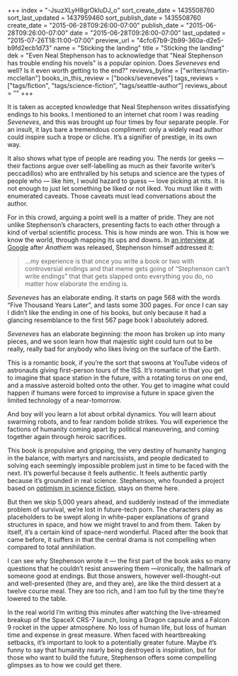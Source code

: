+++
index = "-JsuzXLyH8grOkluDJ_o"
sort_create_date = 1435508760
sort_last_updated = 1437959460
sort_publish_date = 1435508760
create_date = "2015-06-28T09:26:00-07:00"
publish_date = "2015-06-28T09:26:00-07:00"
date = "2015-06-28T09:26:00-07:00"
last_updated = "2015-07-26T18:11:00-07:00"
preview_url = "4cfc67b9-2b99-360a-d2e5-b9fd2ecb1d73"
name = "Sticking the landing"
title = "Sticking the landing"
dek = "Even Neal Stephenson has to acknowledge that \"Neal Stephenson has trouble ending his novels\" is a popular opinion. Does *Seveneves* end well? Is it even worth getting to the end?"
reviews_byline = ["writers/martin-mcclellan"]
books_in_this_review = ["books/seveneves"]
tags_reviews = ["tags/fiction", "tags/science-fiction", "tags/seattle-author"]
reviews_about = ""
+++

It is taken as accepted knowledge that Neal Stephenson writes dissatisfying endings to his books. I mentioned to an internet chat room I was reading *Seveneves*, and this was brought up four times by four separate people. For an insult, it lays bare a tremendous compliment: only a widely read author could inspire such a trope or cliche. It’s a signifier of prestige, in its own way.

It also shows what type of people are reading you. The nerds (or geeks — their factions argue over self-labelling as much as their favorite writer’s peccadillos) who are enthralled by his setups and science are the types of people who — like him, I would hazard to guess — love picking at nits. It is not enough to just let something be liked or not liked. You must like it with enumerated caveats. Those caveats must lead conversations about the author.

For in this crowd, arguing a point well is a matter of pride. They are not unlike Stephenson’s characters, presenting facts to each other through a kind of verbal scientific process. This is how minds are won. This is how we know the world, through mapping its ups and downs. In [an interview at Google](https://www.youtube.com/watch?v=lnq-2BJwatE) after *Anathem* was released, Stephenson himself addressed it:

<blockquote>&hellip;my experience is that once you write a book or two with controversial endings and that meme gets going of “Stephenson can’t write endings” that that gets slapped onto everything you do, no matter how elaborate the ending is.</blockquote>

*Seveneves* has an elaborate ending. It starts on page 568 with the words “Five Thousand Years Later”, and lasts some 300 pages.  For once I can say I didn’t like the ending in one of his books, but only because it had a glancing resemblance to the first 567 page book I absolutely adored. 

*Seveneves* has an elaborate beginning: the moon has broken up into many pieces, and we soon learn how that majestic sight could turn out to be really, really bad for anybody who likes living on the surface of the Earth.

This is a romantic book, if you’re the sort that swoons at YouTube videos of astronauts giving first-person tours of the ISS. It’s romantic in that you get to imagine that space station in the future, with a rotating torus on one end, and a massive asteroid bolted onto the other. You get to imagine what could happen if humans were forced to improvise a future in space given the limited technology of a near-tomorrow. 

And boy will you learn a lot about orbital dynamics. You will learn about swarming robots, and to fear random bolide strikes. You will experience the factions of humanity coming apart by political maneuvering, and coming together again through heroic sacrifices. 

This book is propulsive and gripping, the very destiny of humanity hanging in the balance, with martyrs and narcissists, and people dedicated to solving each seemingly impossible problem just in time to be faced with the next. It’s powerful because it feels authentic. It feels authentic partly because it’s grounded in real science. Stephenson, who founded a project based on [optimism in science fiction](http://www.smithsonianmag.com/science-nature/dear-science-fiction-writers-stop-being-so-pessimistic-127226686/?no-ist), stays on theme here.

<div class="break"></div>

But then we skip 5,000 years ahead, and suddenly instead of the immediate problem of survival, we’re lost in future-tech porn. The characters play as placeholders to be swept along in white-paper explanations of grand structures in space, and how we might travel to and from them. Taken by itself, it’s a certain kind of space-nerd wonderful. Placed after the book that came before, it suffers in that the central drama is not compelling when compared to total annihilation. 

I can see why Stephenson wrote it — the first part of the book asks so many questions that he couldn’t resist answering them —ironically, the hallmark of someone good at endings. But those answers, however well-thought-out and well-presented (they are, and they are), are like the third dessert at a twelve course meal. They are too rich, and I am too full by the time they’re lowered to the table.

<div class="break"></div>

In the real world I’m writing this minutes after watching the live-streamed breakup of the SpaceX CRS-7 launch, losing a Dragon capsule and a Falcon 9 rocket in the upper atmosphere. No loss of human life, but loss of human time and expense in great measure. When faced with heartbreaking setbacks, it’s important to look to a potentially greater future. Maybe it’s funny to say that humanity nearly being destroyed is inspiration, but for those who want to build the future, Stephenson offers some compelling glimpses as to how we could get there. 
